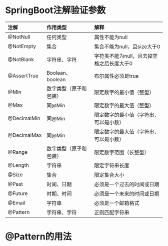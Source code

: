 # SpringBoot注解验证参数

| 注解 | 作用类型 | 解释 |
| :--- | :--- | :--- |
| @NotNull | 任何类型 | 属性不能为null |
| @NotEmpty | 集合 | 集合不能为null，且size大于0 |
| @NotBlank | 字符串、字符 | 字符类不能为null，且去掉空格之后长度大于0 |
| @AssertTrue | Boolean、boolean | 布尔属性必须是true |
| @Min | 数字类型（原子和包装） | 限定数字的最小值（整型） |
| @Max | 同@Min | 限定数字的最大值（整型） |
| @DecimalMin | 同@Min | 限定数字的最小值（字符串，可以是小数） |
| @DecimalMax | 同@Min | 限定数字的最大值（字符串，可以是小数） |
| @Range | 数字类型（原子和包装） | 限定数字范围（长整型） |
| @Length | 字符串 | 限定字符串长度 |
| @Size | 集合 | 限定集合大小 |
| @Past | 时间、日期 | 必须是一个过去的时间或日期 |
| @Future | 时期、时间 | 必须是一个未来的时间或日期 |
| @Email | 字符串 | 必须是一个邮箱格式 |
| @Pattern | 字符串、字符 | 正则匹配字符串 |

# @Pattern的用法



